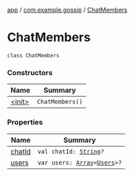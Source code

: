 [app](../../index.md) / [com.example.gossip](../index.md) / [ChatMembers](./index.md)

# ChatMembers

`class ChatMembers`

### Constructors

| Name | Summary |
|---|---|
| [&lt;init&gt;](-init-.md) | `ChatMembers()` |

### Properties

| Name | Summary |
|---|---|
| [chatId](chat-id.md) | `val chatId: `[`String`](https://kotlinlang.org/api/latest/jvm/stdlib/kotlin/-string/index.html)`?` |
| [users](users.md) | `var users: `[`Array`](https://kotlinlang.org/api/latest/jvm/stdlib/kotlin/-array/index.html)`<`[`Users`](../-users/index.md)`>?` |
